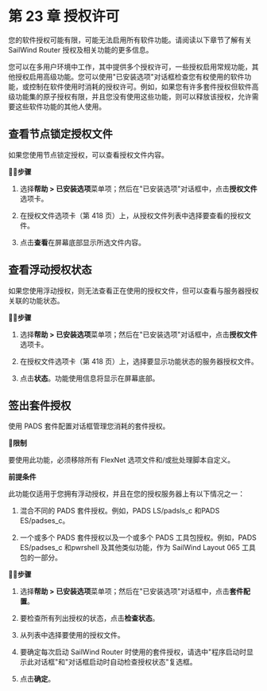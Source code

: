 # 第 23 章 授权许可

您的软件授权可能有限，可能无法启用所有软件功能。请阅读以下章节了解有关 SailWind Router 授权及相关功能的更多信息。

您可以在多用户环境中工作，其中提供多个授权许可，一些授权启用常规功能，其他授权启用高级功能。您可以使用"已安装选项"对话框检查您有权使用的软件功能，或控制在软件使用时消耗的授权许可。例如，如果您有许多套件授权但软件高级功能集的原子授权有限，并且您没有使用这些功能，则可以释放该授权，允许需要这些软件功能的其他人使用。

## 查看节点锁定授权文件

如果您使用节点锁定授权，可以查看授权文件内容。

🏃‍♂️‍**步骤**

1. 选择**帮助 > 已安装选项**菜单项；然后在"已安装选项"对话框中，点击**授权文件**选项卡。

2. 在授权文件选项卡（第 418 页）上，从授权文件列表中选择要查看的授权文件。

3. 点击**查看**在屏幕底部显示所选文件内容。

## 查看浮动授权状态

如果您使用浮动授权，则无法查看正在使用的授权文件，但可以查看与服务器授权关联的功能状态。

🏃‍♂️‍**步骤**

1. 选择**帮助 > 已安装选项**菜单项；然后在"已安装选项"对话框中，点击**授权文件**选项卡。

2. 在授权文件选项卡（第 418 页）上，选择要显示功能状态的服务器授权文件。

3. 点击**状态**。功能使用信息将显示在屏幕底部。

## 签出套件授权

使用 PADS 套件配置对话框管理您消耗的套件授权。

🙊**限制**

要使用此功能，必须移除所有 FlexNet 选项文件和/或批处理脚本自定义。

**前提条件**

此功能仅适用于您拥有浮动授权，并且在您的授权服务器上有以下情况之一：

1. 混合不同的 PADS 套件授权。例如，PADS LS/padsls_c 和PADS ES/padses_c。

2. 一个或多个 PADS 套件授权以及一个或多个 PADS 工具包授权。例如，PADS ES/padses_c 和pwrshell 及其他类似功能，作为 SailWind Layout 065 工具包的一部分。

🏃‍♂️‍**步骤**

1. 选择**帮助 > 已安装选项**菜单项；然后在"已安装选项"对话框中，点击**套件配置**。

2. 要检查所有列出授权的状态，点击**检查状态**。

3. 从列表中选择要使用的授权文件。

4. 要确定每次启动 SailWind Router 时使用的套件授权，请选中"程序启动时显示此对话框"和"对话框启动时自动检查授权状态"复选框。

5. 点击**确定**。